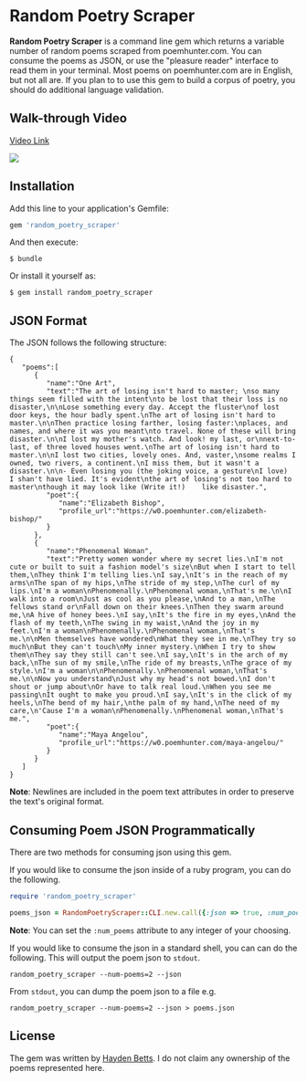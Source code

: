 # Random Poetry Scraper

**Random Poetry Scraper** is a command line gem which returns a variable number of random poems scraped from poemhunter.com. You can consume the poems as JSON, or use the "pleasure reader" interface to read them in your terminal. Most poems on poemhunter.com are in English, but not all are. If you plan to to use this gem to build a corpus of poetry, you should do additional language validation.

## Walk-through Video
[Video Link](https://www.youtube.com/embed/e32f1JUILEc)

![](https://media.giphy.com/media/2xPGQLnI5cIqy3Ybxk/giphy.gif)

## Installation

Add this line to your application's Gemfile:

```ruby
gem 'random_poetry_scraper'
```

And then execute:

    $ bundle

Or install it yourself as:

    $ gem install random_poetry_scraper
    
## JSON Format

The JSON follows the following structure:

```
{  
   "poems":[  
      {  
         "name":"One Art",
         "text":"The art of losing isn't hard to master; \nso many things seem filled with the intent\nto be lost that their loss is no disaster,\n\nLose something every day. Accept the fluster\nof lost door keys, the hour badly spent.\nThe art of losing isn't hard to master.\n\nThen practice losing farther, losing faster:\nplaces, and names, and where it was you meant\nto travel. None of these will bring disaster.\n\nI lost my mother's watch. And look! my last, or\nnext-to-last, of three loved houses went.\nThe art of losing isn't hard to master.\n\nI lost two cities, lovely ones. And, vaster,\nsome realms I owned, two rivers, a continent.\nI miss them, but it wasn't a disaster.\n\n- Even losing you (the joking voice, a gesture\nI love)    I shan't have lied. It's evident\nthe art of losing's not too hard to master\nthough it may look like (Write it!)    like disaster.",
         "poet":{  
            "name":"Elizabeth Bishop",
            "profile_url":"https://w0.poemhunter.com/elizabeth-bishop/"
         }
      },
      {  
         "name":"Phenomenal Woman",
         "text":"Pretty women wonder where my secret lies.\nI'm not cute or built to suit a fashion model's size\nBut when I start to tell them,\nThey think I'm telling lies.\nI say,\nIt's in the reach of my arms\nThe span of my hips,\nThe stride of my step,\nThe curl of my lips.\nI'm a woman\nPhenomenally.\nPhenomenal woman,\nThat's me.\n\nI walk into a room\nJust as cool as you please,\nAnd to a man,\nThe fellows stand or\nFall down on their knees.\nThen they swarm around me,\nA hive of honey bees.\nI say,\nIt's the fire in my eyes,\nAnd the flash of my teeth,\nThe swing in my waist,\nAnd the joy in my feet.\nI'm a woman\nPhenomenally.\nPhenomenal woman,\nThat's me.\n\nMen themselves have wondered\nWhat they see in me.\nThey try so much\nBut they can't touch\nMy inner mystery.\nWhen I try to show them\nThey say they still can't see.\nI say,\nIt's in the arch of my back,\nThe sun of my smile,\nThe ride of my breasts,\nThe grace of my style.\nI'm a woman\n\nPhenomenally.\nPhenomenal woman,\nThat's me.\n\nNow you understand\nJust why my head's not bowed.\nI don't shout or jump about\nOr have to talk real loud.\nWhen you see me passing\nIt ought to make you proud.\nI say,\nIt's in the click of my heels,\nThe bend of my hair,\nthe palm of my hand,\nThe need of my care,\n'Cause I'm a woman\nPhenomenally.\nPhenomenal woman,\nThat's me.",
         "poet":{  
            "name":"Maya Angelou",
            "profile_url":"https://w0.poemhunter.com/maya-angelou/"
         }
      }
   ]
}
```

**Note**: Newlines are included in the poem text attributes in order to preserve the text's original format.

## Consuming Poem JSON Programmatically

There are two methods for consuming json using this gem.

If you would like to consume the json inside of a ruby program, you can do the following. 

```ruby
require 'random_poetry_scraper'

poems_json = RandomPoetryScraper::CLI.new.call({:json => true, :num_poems => 2})
```
**Note**: You can set the ```:num_poems``` attribute to any integer of your choosing.

If you would like to consume the json in a standard shell, you can can do the following. This will output the poem json to ```stdout```.

```
random_poetry_scraper --num-poems=2 --json
```

From ```stdout```, you can dump the poem json to a file e.g.

```
random_poetry_scraper --num-poems=2 --json > poems.json
```

## License

The gem was written by [Hayden Betts](https://twitter.com/HaydenBetts). I do not claim any ownership of the poems represented here.
